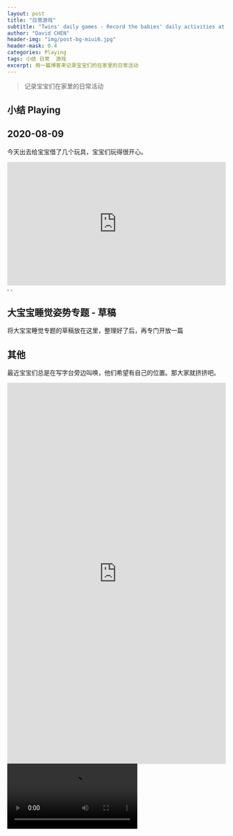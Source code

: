 ```yaml
---
layout: post
title: "日常游戏"
subtitle: "Twins' daily games - Record the babies' daily activities at home"
author: "David CHEN"
header-img: "img/post-bg-miui6.jpg"
header-mask: 0.4
categories: Playing
tags: 小结 日常  游戏
excerpt: 用一篇博客来记录宝宝们的在家里的日常活动
---
```


> 记录宝宝们在家里的日常活动



## 小结 Playing

## 2020-08-09
今天出去给宝宝借了几个玩具，宝宝们玩得很开心。

<div style="width:100%;height:0px;position:relative;padding-bottom:56.250%;"><iframe src="https://streamable.com/e/52iz0h" frameborder="0" width="100%" height="100%" allowfullscreen style="width:100%;height:100%;position:absolute;left:0px;top:0px;overflow:hidden;"></iframe></div>

<img src="https://cdn.jsdelivr.net/gh/davidnsw/2020images/PicGo202008 babay playing with legaotoy1.png" style="zoom:25%;" />



<img src="https://cdn.jsdelivr.net/gh/davidnsw/2020images/PicGo202008babay playing with legaotoy2.png" style="zoom:25%;" />


## 大宝宝睡觉姿势专题 - 草稿
将大宝宝睡觉专题的草稿放在这里，整理好了后，再专门开放一篇


## 其他
最近宝宝们总是在写字台旁边叫唤，他们希望有自己的位置。那大家就挤挤吧。

<div style="width:100%;height:0px;position:relative;padding-bottom:173.913%;"><iframe src="https://streamable.com/e/xfmtbw" frameborder="0" width="100%" height="100%" allowfullscreen style="width:100%;height:100%;position:absolute;left:0px;top:0px;overflow:hidden;"></iframe></div>

<video src="https://streamable.com/xfmtbw" />

<iframe height=500 width=510 src="https://streamable.com/xfmtbw" allowfullscreen></iframe>

